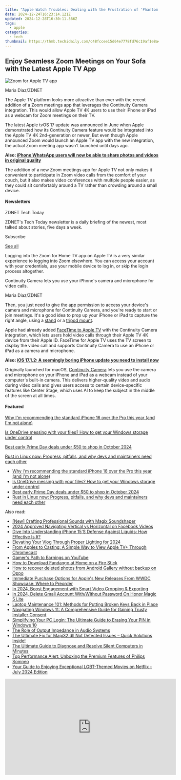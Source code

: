 ```yaml
---
title: "Apple Watch Troubles: Dealing with the Frustration of 'Phantom Touches'"
date: 2024-12-24T16:23:14.121Z
updated: 2024-12-28T16:30:11.566Z
tags:
  - apple
categories:
  - tech
thumbnail: https://thmb.techidaily.com/c48fccee15d64e7778fd76c19af1e8a44abed6b45fe483336543f1981668afa0.jpg
---
```


## Enjoy Seamless Zoom Meetings on Your Sofa with the Latest Apple TV App

![Zoom for Apple TV app](https://www.zdnet.com/a/img/resize/dcaf26d668d29584c7d90d214dd9c54d553d2fc5/2023/12/04/98f34e06-1f50-4e9f-912f-c717feb027c1/zoom-apple-tv1.jpg?auto=webp&width=1280)

Maria Diaz/ZDNET

The Apple TV platform looks more attractive than ever with the recent addition of a Zoom meetings app that leverages the Continuity Camera integration. This would allow Apple TV 4K users to use their iPhone or iPad as a webcam for Zoom meetings on their TV. 

The latest Apple tvOS 17 update was announced in June when Apple demonstrated how its Continuity Camera feature would be integrated into the Apple TV 4K 2nd-generation or newer. But even though Apple announced Zoom would launch an Apple TV app with the new integration, the actual Zoom meeting app wasn't launched until days ago. 

**Also: [iPhone WhatsApp users will now be able to share photos and videos in original quality](https://www.zdnet.com/article/iphone-whatsapp-users-will-now-be-able-to-share-photos-and-videos-in-original-quality/)**

The addition of a new Zoom meetings app for Apple TV not only makes it convenient to participate in Zoom video calls from the comfort of your couch, but it also makes video conferences with multiple people easier, as they could sit comfortably around a TV rather than crowding around a small device.

#### Newsletters

ZDNET Tech Today

ZDNET's Tech Today newsletter is a daily briefing of the newest, most talked about stories, five days a week.

 Subscribe

[See all](https://www.zdnet.com/newsletters/)

Logging into the Zoom for Home TV app on Apple TV is a very similar experience to logging into Zoom elsewhere. You can access your account with your credentials, use your mobile device to log in, or skip the login process altogether. 

Continuity Camera lets you use your iPhone's camera and microphone for video calls.

Maria Diaz/ZDNET

Then, you just need to give the app permission to access your device's camera and microphone for Continuity Camera, and you're ready to start or join meetings. It's a good idea to prop up your iPhone or iPad to capture the right angle, using a [stand](https://buy.geni.us/Proxy.ashx?TSID=368250&GR%5FURL=https%3A%2F%2Fwww.amazon.com%2FBelkin-Magnetic-Wireless-Included-Compatible%2Fdp%2FB092PWGCYX%3Ftag%3Dzd-buy-button-20%26ascsubtag%3D%5F%5FCOM%5FCLICK%5FID%5F%5F%7C4f7c5bcc-28a9-45e7-9377-4e73e6347bca%7Cdtp&dtb=1) or a [tripod mount](https://www.zdnet.com/article/this-19-iphone-accessory-is-my-secret-to-taking-the-best-photos/).

Apple had already added [FaceTime to Apple TV](https://www.zdnet.com/home-and-office/home-entertainment/how-facetime-on-apple-tv-will-work-and-more-on-other-tvos-upgrades-coming-soon/) with the Continuity Camera integration, which lets users hold video calls through their Apple TV 4K device from their Apple ID. FaceTime for Apple TV uses the TV screen to display the video call and supports Continuity Camera to use an iPhone or iPad as a camera and microphone. 

**Also: [iOS 17.1.2: A seemingly boring iPhone update you need to install now](https://www.zdnet.com/article/ios-17-1-2-a-boring-iphone-update-you-need-to-install-now/)**

Originally launched for macOS, [Continuity Camera](https://www.zdnet.com/article/apples-continuity-webcam-changes-everything-heres-how-to-use-it/) lets you use the camera and microphone on your iPhone and iPad as a webcam instead of your computer's built-in camera. This delivers higher-quality video and audio during video calls and gives users access to certain device-specific features like Center Stage, which uses AI to keep the subject in the middle of the screen at all times. 

#### Featured

[Why I'm recommending the standard iPhone 16 over the Pro this year (and I'm not alone)](https://www.zdnet.com/article/why-im-recommending-the-standard-iphone-16-over-the-pro-this-year-and-im-not-alone/ "Why I'm recommending the standard iPhone 16 over the Pro this year (and I'm not alone)")

[Is OneDrive messing with your files? How to get your Windows storage under control](https://www.zdnet.com/article/is-onedrive-messing-with-your-files-how-to-get-your-windows-storage-under-control/ "Is OneDrive messing with your files? How to get your Windows storage under control")

[Best early Prime Day deals under $50 to shop in October 2024](https://www.zdnet.com/article/best-early-prime-day-deals-under-50/ "Best early Prime Day deals under $50 to shop in October 2024")

[Rust in Linux now: Progress, pitfalls, and why devs and maintainers need each other](https://www.zdnet.com/article/rust-in-linux-now-progress-pitfalls-and-why-devs-and-maintainers-need-each-other/ "Rust in Linux now: Progress, pitfalls, and why devs and maintainers need each other")

* [Why I'm recommending the standard iPhone 16 over the Pro this year (and I'm not alone)](https://www.zdnet.com/article/why-im-recommending-the-standard-iphone-16-over-the-pro-this-year-and-im-not-alone/ "Why I'm recommending the standard iPhone 16 over the Pro this year (and I'm not alone)")
* [Is OneDrive messing with your files? How to get your Windows storage under control](https://www.zdnet.com/article/is-onedrive-messing-with-your-files-how-to-get-your-windows-storage-under-control/ "Is OneDrive messing with your files? How to get your Windows storage under control")
* [Best early Prime Day deals under $50 to shop in October 2024](https://www.zdnet.com/article/best-early-prime-day-deals-under-50/ "Best early Prime Day deals under $50 to shop in October 2024")
* [Rust in Linux now: Progress, pitfalls, and why devs and maintainers need each other](https://www.zdnet.com/article/rust-in-linux-now-progress-pitfalls-and-why-devs-and-maintainers-need-each-other/ "Rust in Linux now: Progress, pitfalls, and why devs and maintainers need each other")

<ins class="adsbygoogle"
     style="display:block"
     data-ad-format="autorelaxed"
     data-ad-client="ca-pub-7571918770474297"
     data-ad-slot="1223367746"></ins>

<ins class="adsbygoogle"
     style="display:block"
     data-ad-client="ca-pub-7571918770474297"
     data-ad-slot="8358498916"
     data-ad-format="auto"
     data-full-width-responsive="true"></ins>

<span class="atpl-alsoreadstyle">Also read:</span>
<div><ul>
<li><a href="https://extra-lessons.techidaily.com/new-crafting-professional-sounds-with-magix-soundshaper/"><u>[New] Crafting Professional Sounds with Magix Soundshaper</u></a></li>
<li><a href="https://facebook-video-content.techidaily.com/2024-approved-navigating-vertical-vs-horizontal-on-facebook-videos/"><u>2024 Approved Navigating Vertical vs Horizontal on Facebook Videos</u></a></li>
<li><a href="https://techtrends.techidaily.com/dive-into-understanding-iphone-15s-defense-against-liquids-how-effective-is-it/"><u>Dive Into Understanding iPhone 15'S Defense Against Liquids: How Effective Is It?</u></a></li>
<li><a href="https://youtube-clips.techidaily.com/elevating-your-vlog-through-proper-lighting-for-2024/"><u>Elevating Your Vlog Through Proper Lighting for 2024</u></a></li>
<li><a href="https://techtrends.techidaily.com/from-apples-to-casting-a-simple-way-to-view-apple-tvplus-through-chromecast/"><u>From Apples to Casting: A Simple Way to View Apple TV+ Through Chromecast</u></a></li>
<li><a href="https://youtube-zero.techidaily.com/s-path-to-earnings-on-youtube/"><u>Gamer's Path to Earnings on YouTube</u></a></li>
<li><a href="https://techtrends.techidaily.com/how-to-download-fandango-at-home-on-a-fire-stick/"><u>How to Download Fandango at Home on a Fire Stick</u></a></li>
<li><a href="https://blog-min.techidaily.com/how-to-recover-deleted-photos-from-android-gallery-without-backup-on-oppo-by-stellar-photo-recovery-android-mobile-photo-recover/"><u>How to recover deleted photos from Android Gallery without backup on Oppo</u></a></li>
<li><a href="https://tech-hub.techidaily.com/immediate-purchase-options-for-apples-new-releases-from-wwdc-showcase-where-to-preorder/"><u>Immediate Purchase Options for Apple's New Releases From WWDC Showcase: Where to Preorder</u></a></li>
<li><a href="https://instagram-video-recordings.techidaily.com/in-2024-boost-engagement-with-smart-video-cropping-and-exporting/"><u>In 2024, Boost Engagement with Smart Video Cropping & Exporting</u></a></li>
<li><a href="https://unlock-android.techidaily.com/in-2024-delete-gmail-account-withwithout-password-on-honor-magic-5-lite-by-drfone-android/"><u>In 2024, Delete Gmail Account With/Without Password On Honor Magic 5 Lite</u></a></li>
<li><a href="https://techtrends.techidaily.com/laptop-maintenance-101-methods-for-putting-broken-keys-back-in-place/"><u>Laptop Maintenance 101: Methods for Putting Broken Keys Back in Place</u></a></li>
<li><a href="https://techtrends.techidaily.com/navigating-windows-11-a-comprehensive-guide-for-gaining-trusty-installer-consent/"><u>Navigating Windows 11: A Comprehensive Guide for Gaining Trusty Installer Consent</u></a></li>
<li><a href="https://techtrends.techidaily.com/simplifying-your-pc-login-the-ultimate-guide-to-erasing-your-pin-in-windows-10/"><u>Simplifying Your PC Login: The Ultimate Guide to Erasing Your PIN in Windows 10</u></a></li>
<li><a href="https://techtrends.techidaily.com/the-role-of-output-impedance-in-audio-systems/"><u>The Role of Output Impedance in Audio Systems</u></a></li>
<li><a href="https://techtrends.techidaily.com/1722872339602-the-ultimate-fix-for-mapi32dll-not-detected-issues-quick-solutions-inside/"><u>The Ultimate Fix for Mapi32.dll Not Detected Issues – Quick Solutions Inside!</u></a></li>
<li><a href="https://sound-issues.techidaily.com/the-ultimate-guide-to-diagnose-and-resolve-silent-computers-in-minutes/"><u>The Ultimate Guide to Diagnose and Resolve Silent Computers in Minutes</u></a></li>
<li><a href="https://buynow-reviews.techidaily.com/top-performance-alert-unboxing-the-premium-features-of-philips-somneo/"><u>Top Performance Alert: Unboxing the Premium Features of Philips Somneo</u></a></li>
<li><a href="https://techtrends.techidaily.com/your-guide-to-enjoying-exceptional-lgbt-themed-movies-on-netflix-july-2024-edition/"><u>Your Guide to Enjoying Exceptional LGBT-Themed Movies on Netflix - July 2024 Edition</u></a></li>
</ul></div>

<!-- affiliate ads begin -->
<iframe width="560" height="315" src="https://www.youtube.com/embed/Vfq0vw0Spz8?si=2EAk6hW-Gb-o33_L" title="YouTube video player" frameborder="0" allow="accelerometer; autoplay; clipboard-write; encrypted-media; gyroscope; picture-in-picture; web-share" referrerpolicy="strict-origin-when-cross-origin" allowfullscreen></iframe>
<!-- affiliate ads end -->

